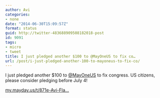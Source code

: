 ```yaml
---
author: Avi
categories:
- none
date: "2014-06-30T15:09:57Z"
format: status
guid: http://twitter-483688909508182018-post
id: 9091
tags:
- micro
- tweet
title: I just pledged another $100 to @MayOneUS to fix co…
url: /post/i-just-pledged-another-100-to-mayoneus-to-fix-co/
---
```

I just pledged another $100 to [@MayOneUS](http://twitter.com/MayOneUS) to fix congress. US citizens, please consider pledging before July 4!

[my.mayday.us/t/871e-Avi-Fla…](https://my.mayday.us/t/871e-Avi-Flax/)